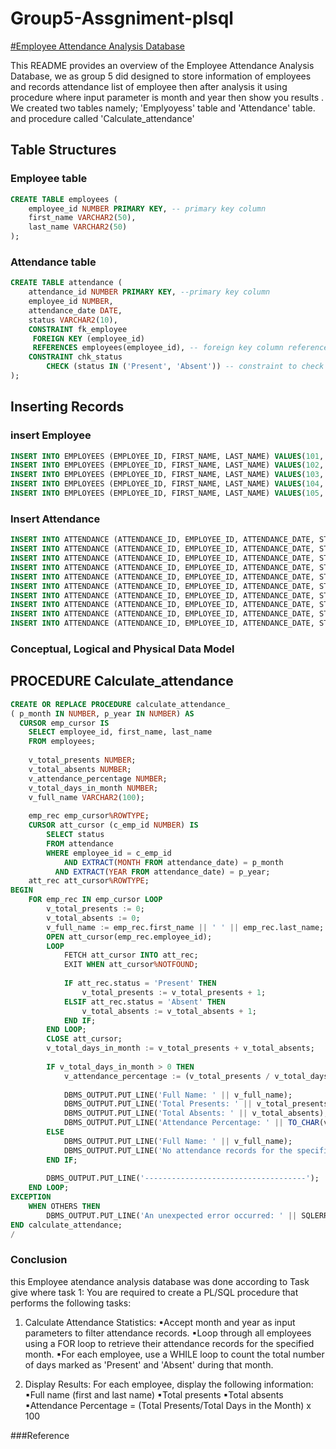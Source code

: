 # Group5-Assgniment-plsql
<U>#Employee Attendance Analysis Database</U>


This README provides an overview of the Employee Attendance Analysis Database, we as group 5  did designed to store information of employees and records attendance list of employee then after analysis it using procedure where input parameter is month and year then show you results . We created two tables namely; 'Emplyoyess' table and 'Attendance' table. and procedure called 'Calculate_attendance'

## Table Structures

### Employee table
``` sql
CREATE TABLE employees (
    employee_id NUMBER PRIMARY KEY, -- primary key column
    first_name VARCHAR2(50),
    last_name VARCHAR2(50)
);
```
### Attendance table
```sql
CREATE TABLE attendance (
    attendance_id NUMBER PRIMARY KEY, --primary key column
    employee_id NUMBER,
    attendance_date DATE,
    status VARCHAR2(10),
    CONSTRAINT fk_employee
     FOREIGN KEY (employee_id)  
     REFERENCES employees(employee_id), -- foreign key column referenced from employye table
    CONSTRAINT chk_status
        CHECK (status IN ('Present', 'Absent')) -- constraint to check input matches with given
);
```
## Inserting Records

### insert Employee
```sql
INSERT INTO EMPLOYEES (EMPLOYEE_ID, FIRST_NAME, LAST_NAME) VALUES(101,'Ishimwe','Emile')  
INSERT INTO EMPLOYEES (EMPLOYEE_ID, FIRST_NAME, LAST_NAME) VALUES(102,'Ndahiriwe','Bienfait')
INSERT INTO EMPLOYEES (EMPLOYEE_ID, FIRST_NAME, LAST_NAME) VALUES(103,'Arihafi','Moise')
INSERT INTO EMPLOYEES (EMPLOYEE_ID, FIRST_NAME, LAST_NAME) VALUES(104,'Habimana','Daniel')
INSERT INTO EMPLOYEES (EMPLOYEE_ID, FIRST_NAME, LAST_NAME) VALUES(105,'Stella','Stella')
```

### Insert Attendance
```sql
INSERT INTO ATTENDANCE (ATTENDANCE_ID, EMPLOYEE_ID, ATTENDANCE_DATE, STATUS) VALUES ('1', '101', TO_DATE('2024-10-30 07:35:20', 'YYYY-MM-DD HH24:MI:SS'), 'Present')
INSERT INTO ATTENDANCE (ATTENDANCE_ID, EMPLOYEE_ID, ATTENDANCE_DATE, STATUS) VALUES ('2', '102', TO_DATE('2024-10-30 07:35:38', 'YYYY-MM-DD HH24:MI:SS'), 'Present')
INSERT INTO ATTENDANCE (ATTENDANCE_ID, EMPLOYEE_ID, ATTENDANCE_DATE, STATUS) VALUES ('3', '103', TO_DATE('2024-10-30 07:35:50', 'YYYY-MM-DD HH24:MI:SS'), 'Absent')
INSERT INTO ATTENDANCE (ATTENDANCE_ID, EMPLOYEE_ID, ATTENDANCE_DATE, STATUS) VALUES ('4', '104', TO_DATE('2024-10-30 07:35:58', 'YYYY-MM-DD HH24:MI:SS'), 'Absent')
INSERT INTO ATTENDANCE (ATTENDANCE_ID, EMPLOYEE_ID, ATTENDANCE_DATE, STATUS) VALUES ('5', '105', TO_DATE('2024-10-30 07:36:16', 'YYYY-MM-DD HH24:MI:SS'), 'Present')
INSERT INTO ATTENDANCE (ATTENDANCE_ID, EMPLOYEE_ID, ATTENDANCE_DATE, STATUS) VALUES ('6', '101', TO_DATE('2024-10-31 07:38:44', 'YYYY-MM-DD HH24:MI:SS'), 'Present')
INSERT INTO ATTENDANCE (ATTENDANCE_ID, EMPLOYEE_ID, ATTENDANCE_DATE, STATUS) VALUES ('7', '102', TO_DATE('2024-10-31 07:39:02', 'YYYY-MM-DD HH24:MI:SS'), 'Absent')
INSERT INTO ATTENDANCE (ATTENDANCE_ID, EMPLOYEE_ID, ATTENDANCE_DATE, STATUS) VALUES ('8', '103', TO_DATE('2024-10-31 07:39:13', 'YYYY-MM-DD HH24:MI:SS'), 'Absent')
INSERT INTO ATTENDANCE (ATTENDANCE_ID, EMPLOYEE_ID, ATTENDANCE_DATE, STATUS) VALUES ('9', '104', TO_DATE('2024-10-31 07:39:24', 'YYYY-MM-DD HH24:MI:SS'), 'Present')
INSERT INTO ATTENDANCE (ATTENDANCE_ID, EMPLOYEE_ID, ATTENDANCE_DATE, STATUS) VALUES ('10', '105', TO_DATE('2024-10-31 07:39:36', 'YYYY-MM-DD HH24:MI:SS'), 'Present')
```
### Conceptual, Logical and Physical Data Model
## PROCEDURE Calculate_attendance
```sql
CREATE OR REPLACE PROCEDURE calculate_attendance_
( p_month IN NUMBER, p_year IN NUMBER) AS
  CURSOR emp_cursor IS
    SELECT employee_id, first_name, last_name
    FROM employees;
    
    v_total_presents NUMBER;
    v_total_absents NUMBER;
    v_attendance_percentage NUMBER;
    v_total_days_in_month NUMBER;
    v_full_name VARCHAR2(100);
    
    emp_rec emp_cursor%ROWTYPE;
    CURSOR att_cursor (c_emp_id NUMBER) IS
        SELECT status
        FROM attendance
        WHERE employee_id = c_emp_id
            AND EXTRACT(MONTH FROM attendance_date) = p_month
          AND EXTRACT(YEAR FROM attendance_date) = p_year;
    att_rec att_cursor%ROWTYPE;
BEGIN
    FOR emp_rec IN emp_cursor LOOP
        v_total_presents := 0;
        v_total_absents := 0;
        v_full_name := emp_rec.first_name || ' ' || emp_rec.last_name;
        OPEN att_cursor(emp_rec.employee_id);
        LOOP
            FETCH att_cursor INTO att_rec;
            EXIT WHEN att_cursor%NOTFOUND;
            
            IF att_rec.status = 'Present' THEN
                v_total_presents := v_total_presents + 1;
            ELSIF att_rec.status = 'Absent' THEN
                v_total_absents := v_total_absents + 1;
            END IF;
        END LOOP;
        CLOSE att_cursor;     
        v_total_days_in_month := v_total_presents + v_total_absents;
        
        IF v_total_days_in_month > 0 THEN
            v_attendance_percentage := (v_total_presents / v_total_days_in_month) * 100;
            
            DBMS_OUTPUT.PUT_LINE('Full Name: ' || v_full_name);
            DBMS_OUTPUT.PUT_LINE('Total Presents: ' || v_total_presents);
            DBMS_OUTPUT.PUT_LINE('Total Absents: ' || v_total_absents);
            DBMS_OUTPUT.PUT_LINE('Attendance Percentage: ' || TO_CHAR(v_attendance_percentage, '90.00') || '%');
        ELSE
            DBMS_OUTPUT.PUT_LINE('Full Name: ' || v_full_name);
            DBMS_OUTPUT.PUT_LINE('No attendance records for the specified month.');
        END IF;
        
        DBMS_OUTPUT.PUT_LINE('------------------------------------');
    END LOOP;
EXCEPTION
    WHEN OTHERS THEN
        DBMS_OUTPUT.PUT_LINE('An unexpected error occurred: ' || SQLERRM);
END calculate_attendance;
/
```
### Conclusion 
this Employee atendance analysis database was done according to Task give where 
task 1: You are required to create a PL/SQL procedure that performs the following tasks:
1. Calculate Attendance Statistics:
▪Accept month and year as input parameters to filter attendance records.
▪Loop through all employees using a FOR loop to retrieve their attendance records for the specified month.
▪For each employee, use a WHILE loop to count the total number of days marked as 'Present' and 'Absent' during that month.

2. Display Results:
For each employee, display the following information:
▪Full name (first and last name)
▪Total presents
▪Total absents
▪Attendance Percentage = (Total Presents/Total Days in the Month) x 100

###Reference 



